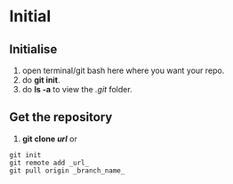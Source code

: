 # Initial
## Initialise
1. open terminal/git bash here where you want your repo.
2. do **git init**.
3. do **ls -a** to view the _.git_ folder.
## Get the repository
1. **git clone _url_**
or
```
git init
git remote add _url_
git pull origin _branch_name_
```

